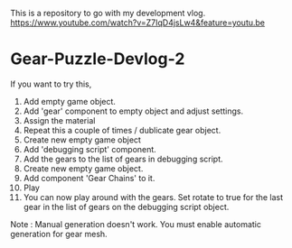 This is a repository to go with my development vlog.
https://www.youtube.com/watch?v=Z7IqD4jsLw4&feature=youtu.be
# Gear-Puzzle-Devlog-2
 
 If you want to try this, 
 1. Add empty game object.
 2. Add 'gear' component to empty object and adjust settings.
 3. Assign the material
 4. Repeat this a couple of times / dublicate gear object.
 5. Create new empty game object
 6. Add 'debugging script' component.
 7. Add the gears to the list of gears in debugging script.
 8. Create new empty game object.
 9. Add component 'Gear Chains' to it.
 10. Play
 11. You can now play around with the gears. Set rotate to true for the last gear in the list of gears on the debugging script object.

Note : Manual generation doesn't work. You must enable automatic generation for gear mesh.
